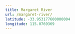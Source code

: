 ```yaml
---
title: Margaret River
url: /margaret-river/
latitude: -33.953177600000004
longitude: 115.0769369
---
```

